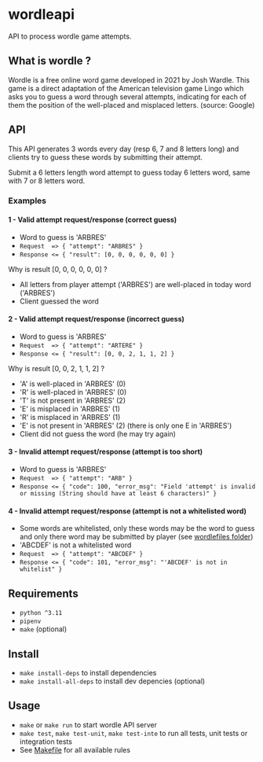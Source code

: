 # wordleapi

API to process wordle game attempts.

## What is wordle ?

Wordle is a free online word game developed in 2021 by Josh Wardle.
This game is a direct adaptation of the American television game Lingo which asks you to guess a word
through several attempts, indicating for each of them the position of the well-placed and misplaced letters.
(source: Google)

## API

This API generates 3 words every day (resp 6, 7 and 8 letters long) and clients try to guess these words by submitting their attempt.

Submit a 6 letters length word attempt to guess today 6 letters word, same with 7 or 8 letters word.


### Examples

#### 1 - Valid attempt request/response (correct guess)</h4>

- Word to guess is 'ARBRES'
- `Request  => { "attempt": "ARBRES" }`
- `Response <= { "result": [0, 0, 0, 0, 0, 0] }`

Why is result [0, 0, 0, 0, 0, 0] ?

- All letters from player attempt ('ARBRES') are well-placed in today word ('ARBRES')
- Client guessed the word


#### 2 - Valid attempt request/response (incorrect guess)

- Word to guess is 'ARBRES'
- `Request  => { "attempt": "ARTERE" }`
- `Response <= { "result": [0, 0, 2, 1, 1, 2] }`

Why is result [0, 0, 2, 1, 1, 2] ?

- 'A' is well-placed in 'ARBRES' (0)
- 'R' is well-placed in 'ARBRES' (0)
- 'T' is not present in 'ARBRES' (2)
- 'E' is misplaced in 'ARBRES' (1)
- 'R' is misplaced in 'ARBRES' (1)
- 'E' is not present in 'ARBRES' (2) (there is only one E in 'ARBRES')
- Client did not guess the word (he may try again)


#### 3 - Invalid attempt request/response (attempt is too short)

- Word to guess is 'ARBRES'
- `Request  => { "attempt": "ARB" }`
- `Response <= { "code": 100, "error_msg": "Field 'attempt' is invalid or missing (String should have at least 6 characters)" }`


#### 4 - Invalid attempt request/response (attempt is not a whitelisted word)

- Some words are whitelisted, only these words may be the word to guess and only there word may be submitted by player (see [wordlefiles folder](wordlefiles))
- 'ABCDEF' is not a whitelisted word
- `Request  => { "attempt": "ABCDEF" }`
- `Response <= { "code": 101, "error_msg": "'ABCDEF' is not in whitelist" }`


## Requirements

- `python ^3.11`
- `pipenv`
- `make` (optional)

## Install

- `make install-deps` to install dependencies
- `make install-all-deps` to install dev depencies (optional)

## Usage

- `make` or `make run` to start wordle API server
- `make test`, `make test-unit`, `make test-inte` to run all tests, unit tests or integration tests
- See [Makefile](Makefile) for all available rules

